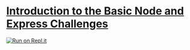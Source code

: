 # [Introduction to the Basic Node and Express Challenges](https://www.freecodecamp.org/learn/apis-and-microservices/basic-node-and-express/)

[![Run on Repl.it](https://repl.it/badge/github/ThomasErhel/boilerplate-express)](https://replit.com/@ThomasErhel/boilerplate-express)
